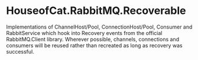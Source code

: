 # HouseofCat.RabbitMQ.Recoverable

Implementations of ChannelHost/Pool, ConnectionHost/Pool, Consumer and RabbitService which hook into Recovery events from the official RabbitMQ.Client library. Wherever possible, channels, connections and consumers will be reused rather than recreated as long as recovery was successful.
